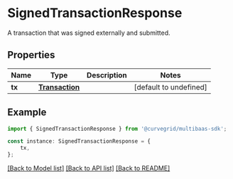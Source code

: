 # SignedTransactionResponse

A transaction that was signed externally and submitted.

## Properties

Name | Type | Description | Notes
------------ | ------------- | ------------- | -------------
**tx** | [**Transaction**](Transaction.md) |  | [default to undefined]

## Example

```typescript
import { SignedTransactionResponse } from '@curvegrid/multibaas-sdk';

const instance: SignedTransactionResponse = {
    tx,
};
```

[[Back to Model list]](../README.md#documentation-for-models) [[Back to API list]](../README.md#documentation-for-api-endpoints) [[Back to README]](../README.md)

